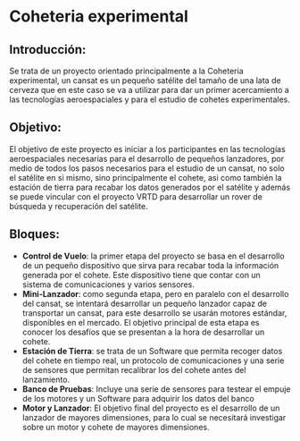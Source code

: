 # Coheteria experimental

## Introducción:
Se trata de un proyecto orientado principalmente a la Coheteria experimental, un cansat es un pequeño satélite del tamaño de una lata de cerveza que en este caso se va a utilizar para dar un primer acercamiento a las tecnologías aeroespaciales y para el estudio de cohetes experimentales.

## Objetivo:
El objetivo de este proyecto es iniciar a los participantes en las tecnologías aeroespaciales necesarias para el desarrollo de pequeños lanzadores, por medio de todos los pasos necesarios para el estudio de un cansat, no solo el satélite en si mismo, sino principalmente el cohete, asi como también la estación de tierra para recabar los datos generados por el satélite y además se puede vincular con el proyecto VRTD para desarrollar un rover de búsqueda y recuperación del satélite.

## Bloques:
* **Control de Vuelo**: la primer etapa del proyecto se basa en el desarrollo de un pequeño dispositivo que sirva para recabar toda la información generada por el cohete. Este dispositivo tiene que contar con un sistema de comunicaciones y varios sensores.
* **Mini-Lanzador**: como segunda etapa, pero en paralelo con el desarrollo del cansat, se intentará desarrollar un pequeño lanzador capaz de transportar un cansat, para este desarrollo se usarán motores estándar, disponibles en el mercado. El objetivo principal de esta etapa es conocer los desafíos que se presentan a la hora de desarrollar un cohete.
* **Estación de Tierra**: se trata de un Software que permita recoger datos del cohete en tiempo real, un protocolo de comunicaciones y una serie de sensores que permitan recalibrar los del cohete antes del lanzamiento.
* **Banco de Pruebas**: Incluye una serie de sensores para testear el empuje de los motores y un Software para adquirir los datos del banco
* **Motor y Lanzador**: El objetivo final del proyecto es el desarrollo de un lanzador de mayores dimensiones, para lo cual se necesitará investigar sobre un motor y cohete de mayores dimensiones.

